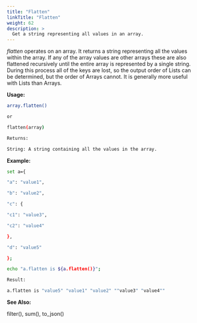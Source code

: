 ```yaml
---
title: "Flatten"
linkTitle: "Flatten"
weight: 62
description: >
  Get a string representing all values in an array. 
---
```


_flatten_ operates on an array. It returns a string representing all the values within the array. If any of the array values are other arrays these are also flattened recursively until the entire array is represented by a single string. During this process all of the keys are lost, so the output order of Lists can be determined, but the order of Arrays cannot. It is generally more useful with Lists than Arrays.

**Usage:**

```bash
array.flatten()

or

flatten(array)

Returns:

String: A string containing all the values in the array.
```

**Example:**

```bash
set a={

"a": "value1",

"b": "value2",

"c": {

"c1": "value3",

"c2": "value4"

},

"d": "value5"

};

echo "a.flatten is ${a.flatten()}";

Result:

a.flatten is "value5" "value1" "value2" ""value3" "value4""
```

**See Also:**

filter(), sum(), to\_json()
